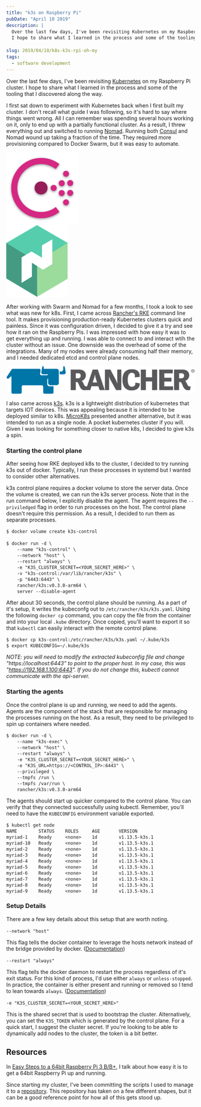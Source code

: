 ```yaml
---
title: "k3s on Raspberry Pi"
pubDate: "April 10 2019"
description: |
  Over the last few days, I've been revisiting Kubernetes on my Raspberry Pi cluster.
  I hope to share what I learned in the process and some of the tooling that I discovered along the way.

slug: 2019/04/10/k8s-k3s-rpi-oh-my
tags:
  - software development
---
```


Over the last few days, I've been revisiting [Kubernetes](https://kubernetes.io) on my Raspberry Pi cluster. I hope to
share what I learned in the process and some of the tooling that I discovered along the way.

<!--more-->

I first sat down to experiment with Kubernetes back when I first built my cluster. I don't recall what guide I was
following, so it's hard to say where things went wrong. All I can remember was spending several hours working on it,
only to end up with a partially functional cluster. As a result, I threw everything out and switched to running
[Nomad](https://www.nomadproject.io). Running both [Consul](https://www.consul.io/) and Nomad wound up taking a fraction
of the time. They required more provisioning compared to Docker Swarm, but it was easy to automate.

<div class="row text-center">
  <div class="col-xs-12 col-sm-1"></div>
  <div class="col-xs-6 col-sm-5">
    <img title="Consul" alt="Consul" src="/img/consul.png">
  </div>
  <div class="col-xs-6 col-sm-5">
    <img title="Nomad" alt="Nomad" src="/img/nomad.png">
  </div>
  <div class="col-xs-12 col-sm-1"></div>
</div>
<p></p>

After working with Swarm and Nomad for a few months, I took a look to see what was new for k8s. First, I came across
[Rancher's RKE](https://github.com/rancher/rke) command line tool. It makes provisioning production-ready Kubernetes
clusters quick and painless. Since it was configuration driven, I decided to give it a try and see how it ran on the
Raspberry Pis. I was impressed with how easy it was to get everything up and running. I was able to connect to and
interact wtih the cluster without an issue. One downside was the overhead of some of the integrations. Many of my nodes
were already consuming half their memory, and I needed dedicated etcd and control plane nodes.

<div class="text-center">
  <img title="rancher" alt="Rancher" src="/img/rancher.png">
</div>
<p></p>

I also came across [k3s](https://k3s.io/). k3s is a lightweight distribution of kubernetes that targets IOT devices.
This was appealing because it is intended to be deployed similar to k8s. [MicroK8s](https://microk8s.io) presented
another alternative, but it was intended to run as a single node. A pocket kubernetes cluster if you will. Given I was
looking for something closer to native k8s, I decided to give k3s a spin.

### Starting the control plane

After seeing how RKE deployed k8s to the cluster, I decided to try running k3s out of docker. Typically, I run these
processes in systemd but I wanted to consider other alternatives.

k3s control plane requires a docker volume to store the server data. Once the volume is created, we can run the k3s
server process. Note that in the run command below, I explicitly disable the agent. The agent requires the
`--priviledged` flag in order to run processes on the host. The control plane doesn't require this permission. As a
result, I decided to run them as separate processes.

```
$ docker volume create k3s-control

$ docker run -d \
    --name "k3s-control" \
    --network "host" \
    --restart "always" \
    -e "K3S_CLUSTER_SECRET=<YOUR_SECRET_HERE>" \
    -v "k3s-control:/var/lib/rancher/k3s" \
    -p "6443:6443" \
    rancher/k3s:v0.3.0-arm64 \
    server --disable-agent
```

<p></p>

After about 30 seconds, the control plane should be running. As a part of it's setup, it writes the kubeconfg out to
`/etc/rancher/k3s/k3s.yaml`. Using the following `docker cp` command, you can copy the file from the container and into
your local `.kube` directory. Once copied, you'll want to export it so that `kubectl` can easily interact with the
remote control plane.

```
$ docker cp k3s-control:/etc/rancher/k3s/k3s.yaml ~/.kube/k3s
$ export KUBECONFIG=~/.kube/k3s
```

<p></p>

_NOTE: you will need to modify the extracted kubeconfig file and change "https://localhost:6443" to point to the proper
host._ _In my case, this was "https://192.168.1.100:6443"._ _If you do not change this, kubectl cannot communicate with
the api-server._

### Starting the agents

Once the control plane is up and running, we need to add the agents. Agents are the component of the stack that are
responsible for managing the processes running on the host. As a result, they need to be privileged to spin up
containers where needed.

```
$ docker run -d \
    --name "k3s-exec" \
    --network "host" \
    --restart "always" \
    -e "K3S_CLUSTER_SECRET=<YOUR_SECRET_HERE>" \
    -e "K3S_URL=https://<CONTROL_IP>:6443" \
    --privileged \
    --tmpfs /run \
    --tmpfs /var/run \
    rancher/k3s:v0.3.0-arm64
```

<p></p>

The agents should start up quicker compared to the control plane. You can verify that they connected successfully using
kubectl. Remember, you'll need to have the `KUBECONFIG` environment variable exported.

```
$ kubectl get node
NAME        STATUS    ROLES     AGE       VERSION
myriad-1    Ready     <none>    1d        v1.13.5-k3s.1
myriad-10   Ready     <none>    1d        v1.13.5-k3s.1
myriad-2    Ready     <none>    1d        v1.13.5-k3s.1
myriad-3    Ready     <none>    1d        v1.13.5-k3s.1
myriad-4    Ready     <none>    1d        v1.13.5-k3s.1
myriad-5    Ready     <none>    1d        v1.13.5-k3s.1
myriad-6    Ready     <none>    1d        v1.13.5-k3s.1
myriad-7    Ready     <none>    1d        v1.13.5-k3s.1
myriad-8    Ready     <none>    1d        v1.13.5-k3s.1
myriad-9    Ready     <none>    1d        v1.13.5-k3s.1
```

<p></p>

### Setup Details

There are a few key details about this setup that are worth noting.

`--network "host"`

This flag tells the docker container to leverage the hosts network instead of the bridge provided by docker.
([Documentation](https://docs.docker.com/engine/reference/run/#network-settings))

`--restart "always"`

This flag tells the docker daemon to restart the process regardless of it's exit status. For this kind of process, I'd
use either `always` or `unless-stopped`. In practice, the container is either present and running or removed so I tend
to lean towards `always`. ([Documentation](https://docs.docker.com/engine/reference/run/#restart-policies---restart))

`-e "K3S_CLUSTER_SECRET=<YOUR_SECRET_HERE>"`

This is the shared secret that is used to bootstrap the cluster. Alternatively, you can set the `K3S_TOKEN` which is
generated by the control plane. For a quick start, I suggest the cluster secret. If you're looking to be able to
dynamically add nodes to the cluster, the token is a bit better.

## Resources

In [Easy Steps to a 64bit Raspberry Pi 3 B/B+](/blog/2019/03/17/64bit-raspberry-pi/), I talk about how easy it is to get
a 64bit Raspberry Pi up and running.

Since starting my cluster, I've been committing the scripts I used to manage it to a
[repository](https://github.com/mjpitz/terraform-rpi). This repository has taken on a few different shapes, but it can
be a good reference point for how all of this gets stood up.
